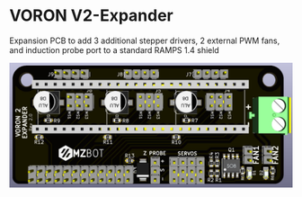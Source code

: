 # VORON V2-Expander
Expansion PCB to add 3 additional stepper drivers, 2 external PWM fans, and induction probe port to a standard RAMPS 1.4 shield

![Alt text](VORON_V2.0_Expander.JPG?raw=true "Optional Title")
